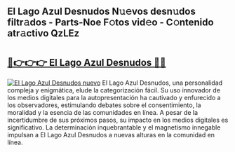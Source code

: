 ## El Lago Azul Desnudos N𝚞𝚎vos desn𝚞dos filtr𝚊dos - Parts-Noe F𝚘tos vid𝚎o - C𝚘ntenido atr𝚊ctivo QzLEz

# <h2><a href="http://mb2321.tromn.icu/?c=El+Lago+Azul+Desnudos">🔗👉👉👉 El Lago Azul Desnudos 🔗🔗</a></h2>

[![El Lago Azul Desnudos nuevo](https://i.imgur.com/pEAQMta.gif)](http://mb2321.tromn.icu/?c=El+Lago+Azul+Desnudos)
El Lago Azul Desnudos, una personalidad compleja y enigmática, elude la categorización fácil. Su uso innovador de los medios digitales para la autopresentación ha cautivado y enfurecido a los observadores, estimulando debates sobre el consentimiento, la moralidad y la esencia de las comunidades en línea. A pesar de la incertidumbre de sus próximos pasos, su impacto en los medios digitales es significativo. La determinación inquebrantable y el magnetismo innegable impulsan a El Lago Azul Desnudos a nuevas alturas en la comunidad en línea.
